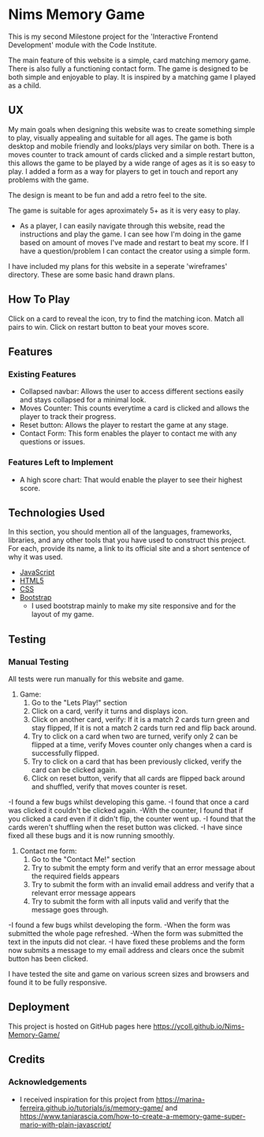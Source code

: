 # Nims Memory Game

This is my second Milestone project for the 'Interactive Frontend Development' module with the Code Institute.

The main feature of this website is a simple, card matching memory game. There is also fully a functioning contact form. The game is designed to be both simple and enjoyable to play. It is inspired by a matching game I played as a child. 
 
## UX
 
My main goals when designing this website was to create something simple to play, visually appealing and suitable for all ages. The game is both desktop and mobile friendly and looks/plays very similar on both.
There is a moves counter to track amount of cards clicked and a simple restart button, this allows the game to be played by a wide range of ages as it is so easy to play.
I added a form as a way for players to get in touch and report any problems with the game.

The design is meant to be fun and add a retro feel to the site.

The game is suitable for ages aproximately 5+ as it is very easy to play. 


- As a player, I can easily navigate through this website, read the instructions and play the game. I can see how I'm doing in the game based on amount of moves I've made and restart to beat my score. If I have a question/problem I can contact the creator using a simple form.

I have included my plans for this website in a seperate 'wireframes' directory. These are some basic hand drawn plans.


## How To Play
Click on a card to reveal the icon, try to find the matching icon. Match all pairs to win. Click on restart button to beat your moves score. 

## Features

 ### Existing Features
- Collapsed navbar: Allows the user to access different sections easily and stays collapsed for a minimal look.
- Moves Counter: This counts everytime a card is clicked and allows the player to track their progress.
- Reset button: Allows the player to restart the game at any stage. 
- Contact Form: This form enables the player to contact me with any questions or issues.


### Features Left to Implement
- A high score chart: That would enable the player to see their highest score.


## Technologies Used

In this section, you should mention all of the languages, frameworks, libraries, and any other tools that you have used to construct this project. For each, provide its name, a link to its official site and a short sentence of why it was used.

- [JavaScript](https://en.wikipedia.org/wiki/JavaScript)
- [HTML5](https://en.wikipedia.org/wiki/HTML5)
- [CSS](https://en.wikipedia.org/wiki/Cascading_Style_Sheets)
- [Bootstrap](https://getbootstrap.com)
  - I used bootstrap mainly to make my site responsive and for the layout of my game.


## Testing
### Manual Testing

All tests were run manually for this website and game.

1. Game:
    1. Go to the "Lets Play!" section
    2. Click on a card, verify it turns and displays icon.
    3. Click on another card, verify: If it is a match 2 cards turn green and stay flipped, If it is not a match 2 cards turn red and flip back around.
    4. Try to click on a card when two are turned, verify only 2 can be flipped at a time, verify Moves counter only changes when a card is successfully flipped.
    5. Try to click on a card that has been previously clicked, verify the card can be clicked again.
    6. Click on reset button, verify that all cards are flipped back around and shuffled, verify that moves counter is reset.

-I found a few bugs whilst developing this game. 
        -I found that once a card was clicked it couldn't be clicked again.
        -With the counter, I found that if you clicked a card even if it didn't flip, the counter went up.
        -I found that the cards weren't shuffling when the reset button was clicked.
        -I have since fixed all these bugs and it is now running smoothly. 

1. Contact me form:
    1. Go to the "Contact Me!" section
    2. Try to submit the empty form and verify that an error message about the required fields appears
    3. Try to submit the form with an invalid email address and verify that a relevant error message appears
    4. Try to submit the form with all inputs valid and verify that the message goes through.

-I found a few bugs whilst developing the form.
       -When the form was submitted the whole page refreshed.
       -When the form was submitted the text in the inputs did not clear.
       -I have fixed these problems and the form now submits a message to my email address and clears once the submit button has been clicked.


I have tested the site and game on various screen sizes and browsers and found it to be fully responsive.


## Deployment

This project is hosted on GitHub pages here https://ycoll.github.io/Nims-Memory-Game/


## Credits

### Acknowledgements

- I received inspiration for this project from https://marina-ferreira.github.io/tutorials/js/memory-game/ and https://www.taniarascia.com/how-to-create-a-memory-game-super-mario-with-plain-javascript/
